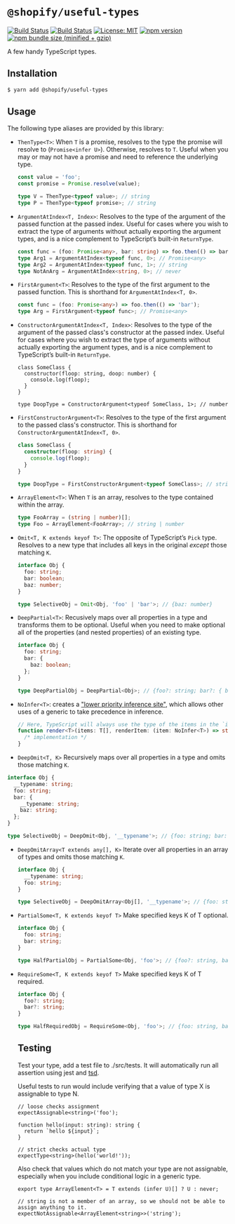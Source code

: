 # `@shopify/useful-types`

[![Build Status](https://github.com/Shopify/quilt/workflows/Node-CI/badge.svg?branch=main)](https://github.com/Shopify/quilt/actions?query=workflow%3ANode-CI)
[![Build Status](https://github.com/Shopify/quilt/workflows/Ruby-CI/badge.svg?branch=main)](https://github.com/Shopify/quilt/actions?query=workflow%3ARuby-CI)
[![License: MIT](https://img.shields.io/badge/License-MIT-green.svg)](LICENSE.md) [![npm version](https://badge.fury.io/js/%40shopify%2Fuseful-types.svg)](https://badge.fury.io/js/%40shopify%2Fuseful-types.svg) [![npm bundle size (minified + gzip)](https://img.shields.io/bundlephobia/minzip/@shopify/useful-types.svg)](https://img.shields.io/bundlephobia/minzip/@shopify/useful-types.svg)

A few handy TypeScript types.

## Installation

```bash
$ yarn add @shopify/useful-types
```

## Usage

The following type aliases are provided by this library:

- `ThenType<T>`: When `T` is a promise, resolves to the type the promise will resolve to (`Promise<infer U>`). Otherwise, resolves to `T`. Useful when you may or may not have a promise and need to reference the underlying type.

  ```ts
  const value = 'foo';
  const promise = Promise.resolve(value);

  type V = ThenType<typeof value>; // string
  type P = ThenType<typeof promise>; // string
  ```

- `ArgumentAtIndex<T, Index>`: Resolves to the type of the argument of the passed function at the passed index. Useful for cases where you wish to extract the type of arguments without actually exporting the argument types, and is a nice complement to TypeScript’s built-in `ReturnType`.

  ```ts
  const func = (foo: Promise<any>, bar: string) => foo.then(() => bar);
  type Arg1 = ArgumentAtIndex<typeof func, 0>; // Promise<any>
  type Arg2 = ArgumentAtIndex<typeof func, 1>; // string
  type NotAnArg = ArgumentAtIndex<string, 0>; // never
  ```

- `FirstArgument<T>`: Resolves to the type of the first argument to the passed function. This is shorthand for `ArgumentAtIndex<T, 0>`.

  ```ts
  const func = (foo: Promise<any>) => foo.then(() => 'bar');
  type Arg = FirstArgument<typeof func>; // Promise<any>
  ```

- `ConstructorArgumentAtIndex<T, Index>`: Resolves to the type of the argument of the passed class's constructor at the passed index. Useful for cases where you wish to extract the type of arguments without actually exporting the argument types, and is a nice complement to TypeScript’s built-in `ReturnType`.

  ```tsx
  class SomeClass {
    constructor(floop: string, doop: number) {
      console.log(floop);
    }
  }

  type DoopType = ConstructorArgument<typeof SomeClass, 1>; // number
  ```

- `FirstConstructorArgument<T>`: Resolves to the type of the first argument to the passed class's constructor. This is shorthand for `ConstructorArgumentAtIndex<T, 0>`.

  ```ts
  class SomeClass {
    constructor(floop: string) {
      console.log(floop);
    }
  }

  type DoopType = FirstConstructorArgument<typeof SomeClass>; // string
  ```

- `ArrayElement<T>`: When `T` is an array, resolves to the type contained within the array.

  ```ts
  type FooArray = (string | number)[];
  type Foo = ArrayElement<FooArray>; // string | number
  ```

- `Omit<T, K extends keyof T>`: The opposite of TypeScript’s `Pick` type. Resolves to a new type that includes all keys in the original _except_ those matching `K`.

  ```ts
  interface Obj {
    foo: string;
    bar: boolean;
    baz: number;
  }

  type SelectiveObj = Omit<Obj, 'foo' | 'bar'>; // {baz: number}
  ```

- `DeepPartial<T>`: Recusively maps over all properties in a type and transforms them to be optional. Useful when you need to make optional all of the properties (and nested properties) of an existing type.

  ```ts
  interface Obj {
    foo: string;
    bar: {
      baz: boolean;
    };
  }

  type DeepPartialObj = DeepPartial<Obj>; // {foo?: string; bar?: { baz?: boolean }}
  ```

- `NoInfer<T>`: creates a ["lower priority inference site"](https://github.com/microsoft/TypeScript/issues/14829#issuecomment-320754731), which allows other uses of a generic to take precedence in inference.

  ```ts
  // Here, TypeScript will always use the type of the items in the `items` argument as `T`, and will not consider the type of the `item` argument of `renderItem`.
  function render<T>(items: T[], renderItem: (item: NoInfer<T>) => string) {
    /* implementation */
  }
  ```

- `DeepOmit<T, K>` Recursively maps over all properties in a type and omits those matching `K`.

```ts
interface Obj {
  __typename: string;
  foo: string;
  bar: {
    __typename: string;
    baz: string;
  };
}

type SelectiveObj = DeepOmit<Obj, '__typename'>; // {foo: string; bar: {baz: string}}
```

- `DeepOmitArray<T extends any[], K>` Iterate over all properties in an array of types and omits those matching `K`.

  ```ts
  interface Obj {
    __typename: string;
    foo: string;
  }

  type SelectiveObj = DeepOmitArray<Obj[], '__typename'>; // {foo: string}[]
  ```

- `PartialSome<T, K extends keyof T>` Make specified keys K of T optional.

  ```ts
  interface Obj {
    foo: string;
    bar: string;
  }

  type HalfPartialObj = PartialSome<Obj, 'foo'>; // {foo?: string, bar: string}
  ```

- `RequireSome<T, K extends keyof T>` Make specified keys K of T required.

  ```ts
  interface Obj {
    foo?: string;
    bar?: string;
  }

  type HalfRequiredObj = RequireSome<Obj, 'foo'>; // {foo: string, bar?: string}
  ```

  ## Testing

  Test your type, add a test file to ./src/tests. It will automatically run all assertion using jest and [tsd](https://github.com/SamVerschueren/tsd).

  Useful tests to run would include verifying that a value of type X is assignable to type N.

  ```tsx
  // loose checks assignment
  expectAssignable<string>('foo');

  function hello(input: string): string {
    return `hello ${input}`;
  }

  // strict checks actual type
  expectType<string>(hello('world!'));
  ```

  Also check that values which do not match your type are not assignable, especially when you include conditional logic in a generic type.

  ```tsx
  export type ArrayElement<T> = T extends (infer U)[] ? U : never;

  // string is not a member of an array, so we should not be able to assign anything to it.
  expectNotAssignable<ArrayElement<string>>('string');
  ```
